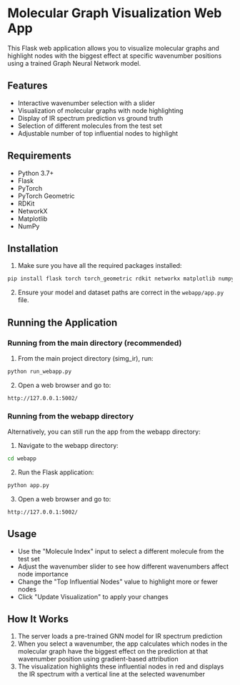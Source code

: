 # Molecular Graph Visualization Web App

This Flask web application allows you to visualize molecular graphs and highlight nodes with the biggest effect at specific wavenumber positions using a trained Graph Neural Network model.

## Features

- Interactive wavenumber selection with a slider
- Visualization of molecular graphs with node highlighting
- Display of IR spectrum prediction vs ground truth
- Selection of different molecules from the test set
- Adjustable number of top influential nodes to highlight

## Requirements

- Python 3.7+
- Flask
- PyTorch
- PyTorch Geometric
- RDKit
- NetworkX
- Matplotlib
- NumPy

## Installation

1. Make sure you have all the required packages installed:

```bash
pip install flask torch torch_geometric rdkit networkx matplotlib numpy
```

2. Ensure your model and dataset paths are correct in the `webapp/app.py` file.

## Running the Application

### Running from the main directory (recommended)

1. From the main project directory (simg_ir), run:

```bash
python run_webapp.py
```

2. Open a web browser and go to:

```
http://127.0.0.1:5002/
```

### Running from the webapp directory

Alternatively, you can still run the app from the webapp directory:

1. Navigate to the webapp directory:

```bash
cd webapp
```

2. Run the Flask application:

```bash
python app.py
```

3. Open a web browser and go to:

```
http://127.0.0.1:5002/
```

## Usage

- Use the "Molecule Index" input to select a different molecule from the test set
- Adjust the wavenumber slider to see how different wavenumbers affect node importance
- Change the "Top Influential Nodes" value to highlight more or fewer nodes
- Click "Update Visualization" to apply your changes

## How It Works

1. The server loads a pre-trained GNN model for IR spectrum prediction
2. When you select a wavenumber, the app calculates which nodes in the molecular graph have the biggest effect on the prediction at that wavenumber position using gradient-based attribution
3. The visualization highlights these influential nodes in red and displays the IR spectrum with a vertical line at the selected wavenumber 